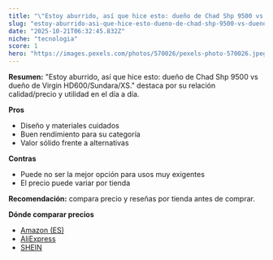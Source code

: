 ```yaml
---
title: "\"Estoy aburrido, así que hice esto: dueño de Chad Shp 9500 vs dueño de Virgin HD600/Sundara/XS.\""
slug: "estoy-aburrido-asi-que-hice-esto-dueno-de-chad-shp-9500-vs-dueno-de-virgin-hd600"
date: "2025-10-21T06:32:45.832Z"
niche: "tecnologia"
score: 1
hero: "https://images.pexels.com/photos/570026/pexels-photo-570026.jpeg?auto=compress&cs=tinysrgb&fit=crop&h=627&w=1200&auto=compress&cs=tinysrgb&w=1200&h=675&fit=crop"
---
```


**Resumen:** "Estoy aburrido, así que hice esto: dueño de Chad Shp 9500 vs dueño de Virgin HD600/Sundara/XS." destaca por su relación calidad/precio y utilidad en el día a día.

**Pros**
- Diseño y materiales cuidados
- Buen rendimiento para su categoría
- Valor sólido frente a alternativas

**Contras**
- Puede no ser la mejor opción para usos muy exigentes
- El precio puede variar por tienda

**Recomendación:** compara precio y reseñas por tienda antes de comprar.

**Dónde comparar precios**
- [Amazon (ES)](https://www.amazon.es/s?k=%22Estoy%20aburrido%2C%20as%C3%AD%20que%20hice%20esto%3A%20due%C3%B1o%20de%20Chad%20Shp%209500%20vs%20due%C3%B1o%20de%20Virgin%20HD600%2FSundara%2FXS.%22&tag=teknovashop25-21)
- [AliExpress](https://www.aliexpress.com/wholesale?SearchText=%22Estoy%20aburrido%2C%20as%C3%AD%20que%20hice%20esto%3A%20due%C3%B1o%20de%20Chad%20Shp%209500%20vs%20due%C3%B1o%20de%20Virgin%20HD600%2FSundara%2FXS.%22)
- [SHEIN](https://www.shein.com/pdsearch/%22Estoy%20aburrido%2C%20as%C3%AD%20que%20hice%20esto%3A%20due%C3%B1o%20de%20Chad%20Shp%209500%20vs%20due%C3%B1o%20de%20Virgin%20HD600%2FSundara%2FXS.%22)